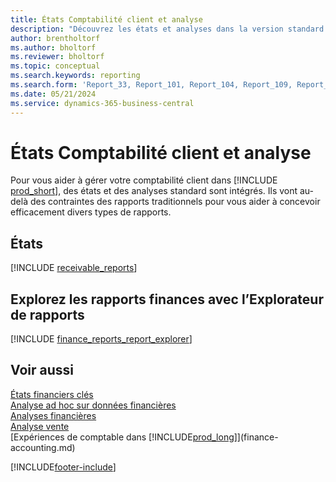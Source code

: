 ```yaml
---
title: États Comptabilité client et analyse
description: "Découvrez les états et analyses dans la version standard de Business\_Central afin que vous puissiez suivre vos comptes client."
author: brentholtorf
ms.author: bholtorf
ms.reviewer: bholtorf
ms.topic: conceptual
ms.search.keywords: reporting
ms.search.form: 'Report_33, Report_101, Report_104, Report_109, Report_112, Report_120, Report_121, Report_129, Report_211, Report_1316'
ms.date: 05/21/2024
ms.service: dynamics-365-business-central
---
```

# États Comptabilité client et analyse

Pour vous aider à gérer votre comptabilité client dans [!INCLUDE [prod_short](includes/prod_short.md)], des états et des analyses standard sont intégrés. Ils vont au-delà des contraintes des rapports traditionnels pour vous aider à concevoir efficacement divers types de rapports.  

## États

[!INCLUDE [receivable_reports](includes/receivable-reports-include.md)]

## Explorez les rapports finances avec l’Explorateur de rapports

[!INCLUDE [finance_reports_report_explorer](includes/finance-reports-report-explorer-include.md)]


## Voir aussi

[États financiers clés](finance-reports.md)  
[Analyse ad hoc sur données financières](ad-hoc-analysis-finance.md)   
[Analyses financières](bi.md)   
[Analyse vente](sales-analytics-overview.md)  
[Expériences de comptable dans [!INCLUDE[prod_long](includes/prod_long.md)]](finance-accounting.md)  

[!INCLUDE[footer-include](includes/footer-banner.md)]
